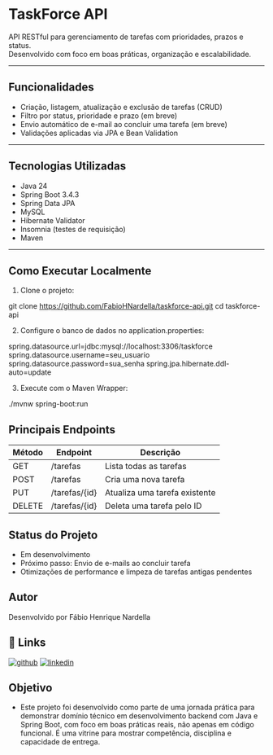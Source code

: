 # TaskForce API

API RESTful para gerenciamento de tarefas com prioridades, prazos e status.  
Desenvolvido com foco em boas práticas, organização e escalabilidade.

---

## Funcionalidades

- Criação, listagem, atualização e exclusão de tarefas (CRUD)
- Filtro por status, prioridade e prazo (em breve)
- Envio automático de e-mail ao concluir uma tarefa (em breve)
- Validações aplicadas via JPA e Bean Validation

---

## Tecnologias Utilizadas

- Java 24
- Spring Boot 3.4.3
- Spring Data JPA
- MySQL
- Hibernate Validator
- Insomnia (testes de requisição)
- Maven

---

## Como Executar Localmente

1. Clone o projeto:
 
 git clone https://github.com/FabioHNardella/taskforce-api.git
 cd taskforce-api

2. Configure o banco de dados no application.properties:

 spring.datasource.url=jdbc:mysql://localhost:3306/taskforce
 spring.datasource.username=seu_usuario
 spring.datasource.password=sua_senha
 spring.jpa.hibernate.ddl-auto=update

3. Execute com o Maven Wrapper:

./mvnw spring-boot:run

## Principais Endpoints

| Método | Endpoint      | Descrição                     |
| ------ | ------------- | ----------------------------- |
| GET    | /tarefas      | Lista todas as tarefas        |
| POST   | /tarefas      | Cria uma nova tarefa          |
| PUT    | /tarefas/{id} | Atualiza uma tarefa existente |
| DELETE | /tarefas/{id} | Deleta uma tarefa pelo ID     |

## Status do Projeto
- Em desenvolvimento
- Próximo passo: Envio de e-mails ao concluir tarefa
- Otimizações de performance e limpeza de tarefas antigas pendentes

## Autor
Desenvolvido por Fábio Henrique Nardella

## 🔗 Links
[![github](https://img.shields.io/badge/GITHUB-000?style=for-the-badge)](https://github.com/FabioHNardella)
[![linkedin](https://img.shields.io/badge/linkedin-0A66C2?style=for-the-badge&logo=linkedin&logoColor=white)](https://www.linkedin.com/in/fabiohenriquenardella/)

## Objetivo
- Este projeto foi desenvolvido como parte de uma jornada prática para demonstrar domínio técnico em desenvolvimento backend com Java e Spring Boot, com foco em boas práticas reais, não apenas em código funcional.
É uma vitrine para mostrar competência, disciplina e capacidade de entrega.
